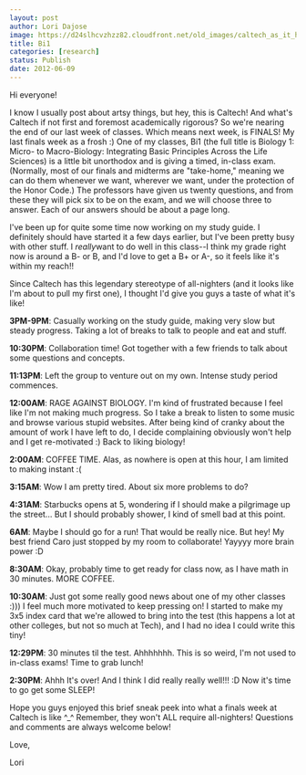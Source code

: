 ```yaml
---
layout: post
author: Lori Dajose
image: https://d24slhcvzhzz82.cloudfront.net/old_images/caltech_as_it_happens/6a0105349b8251970b0176152211b7970c.jpg
title: Bi1
categories: [research]
status: Publish
date: 2012-06-09
---
```



Hi everyone!

I know I usually post about artsy things, but hey, this is Caltech! And what's Caltech if not first and foremost academically rigorous? So we're nearing the end of our last week of classes. Which means next week, is FINALS! My last finals week as a frosh :) One of my classes, Bi1 (the full title is Biology 1: Micro- to Macro-Biology: Integrating Basic Principles Across the Life Sciences) is a little bit unorthodox and is giving a timed, in-class exam. (Normally, most of our finals and midterms are "take-home," meaning we can do them whenever we want, wherever we want, under the protection of the Honor Code.) The professors have given us twenty questions, and from these they will pick six to be on the exam, and we will choose three to answer. Each of our answers should be about a page long.

I've been up for quite some time now working on my study guide. I definitely should have started it a few days earlier, but I've been pretty busy with other stuff. I *really*want to do well in this class--I think my grade right now is around a B- or B, and I'd love to get a B+ or A-, so it feels like it's within my reach!!

Since Caltech has this legendary stereotype of all-nighters (and it looks like I'm about to pull my first one), I thought I'd give you guys a taste of what it's like!

**3PM-9PM**: Casually working on the study guide, making very slow but steady progress. Taking a lot of breaks to talk to people and eat and stuff.

**10:30PM**: Collaboration time! Got together with a few friends to talk about some questions and concepts.

**11:13PM**: Left the group to venture out on my own. Intense study period commences.

**12:00AM**: RAGE AGAINST BIOLOGY. I'm kind of frustrated because I feel like I'm not making much progress. So I take a break to listen to some music and browse various stupid websites. After being kind of cranky about the amount of work I have left to do, I decide complaining obviously won't help and I get re-motivated :) Back to liking biology!

**2:00AM**: COFFEE TIME. Alas, as nowhere is open at this hour, I am limited to making instant :(

**3:15AM**: Wow I am pretty tired. About six more problems to do?

**4:31AM**: Starbucks opens at 5, wondering if I should make a pilgrimage up the street... But I should probably shower, I kind of smell bad at this point.

**6AM**: Maybe I should go for a run! That would be really nice. But hey! My best friend Caro just stopped by my room to collaborate! Yayyyy more brain power :D

**8:30AM**: Okay, probably time to get ready for class now, as I have math in 30 minutes. MORE COFFEE.

**10:30AM**: Just got some really good news about one of my other classes :))) I feel much more motivated to keep pressing on! I started to make my 3x5 index card that we're allowed to bring into the test (this happens a lot at other colleges, but not so much at Tech), and I had no idea I could write this tiny!

**12:29PM**: 30 minutes til the test. Ahhhhhhh. This is so weird, I'm not used to in-class exams! Time to grab lunch!

**2:30PM**: Ahhh It's over! And I think I did really really well!!! :D Now it's time to go get some SLEEP!

Hope you guys enjoyed this brief sneak peek into what a finals week at Caltech is like ^_^ Remember, they won't ALL require all-nighters! Questions and comments are always welcome below!

Love,

Lori

